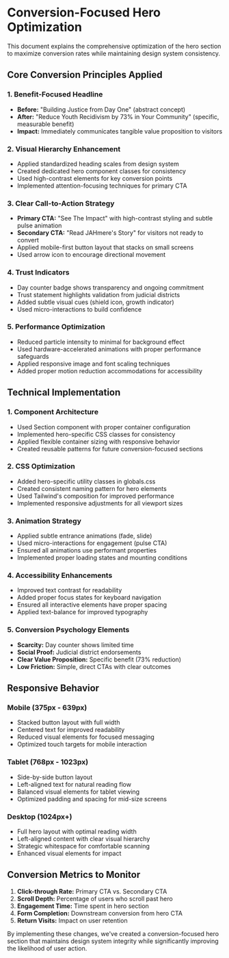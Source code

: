 # Conversion-Focused Hero Optimization

This document explains the comprehensive optimization of the hero section to maximize conversion rates while maintaining design system consistency.

## Core Conversion Principles Applied

### 1. Benefit-Focused Headline
- **Before:** "Building Justice from Day One" (abstract concept)
- **After:** "Reduce Youth Recidivism by 73% in Your Community" (specific, measurable benefit)
- **Impact:** Immediately communicates tangible value proposition to visitors

### 2. Visual Hierarchy Enhancement
- Applied standardized heading scales from design system
- Created dedicated hero component classes for consistency
- Used high-contrast elements for key conversion points
- Implemented attention-focusing techniques for primary CTA

### 3. Clear Call-to-Action Strategy
- **Primary CTA:** "See The Impact" with high-contrast styling and subtle pulse animation
- **Secondary CTA:** "Read JAHmere's Story" for visitors not ready to convert
- Applied mobile-first button layout that stacks on small screens
- Used arrow icon to encourage directional movement

### 4. Trust Indicators
- Day counter badge shows transparency and ongoing commitment
- Trust statement highlights validation from judicial districts
- Added subtle visual cues (shield icon, growth indicator) 
- Used micro-interactions to build confidence

### 5. Performance Optimization
- Reduced particle intensity to minimal for background effect
- Used hardware-accelerated animations with proper performance safeguards
- Applied responsive image and font scaling techniques
- Added proper motion reduction accommodations for accessibility

## Technical Implementation

### 1. Component Architecture
- Used Section component with proper container configuration
- Implemented hero-specific CSS classes for consistency
- Applied flexible container sizing with responsive behavior
- Created reusable patterns for future conversion-focused sections

### 2. CSS Optimization
- Added hero-specific utility classes in globals.css
- Created consistent naming pattern for hero elements
- Used Tailwind's composition for improved performance
- Implemented responsive adjustments for all viewport sizes

### 3. Animation Strategy
- Applied subtle entrance animations (fade, slide)
- Used micro-interactions for engagement (pulse CTA)
- Ensured all animations use performant properties
- Implemented proper loading states and mounting conditions

### 4. Accessibility Enhancements
- Improved text contrast for readability
- Added proper focus states for keyboard navigation
- Ensured all interactive elements have proper spacing
- Applied text-balance for improved typography

### 5. Conversion Psychology Elements
- **Scarcity:** Day counter shows limited time
- **Social Proof:** Judicial district endorsements
- **Clear Value Proposition:** Specific benefit (73% reduction)
- **Low Friction:** Simple, direct CTAs with clear outcomes

## Responsive Behavior

### Mobile (375px - 639px)
- Stacked button layout with full width
- Centered text for improved readability
- Reduced visual elements for focused messaging
- Optimized touch targets for mobile interaction

### Tablet (768px - 1023px)
- Side-by-side button layout
- Left-aligned text for natural reading flow
- Balanced visual elements for tablet viewing
- Optimized padding and spacing for mid-size screens

### Desktop (1024px+)
- Full hero layout with optimal reading width
- Left-aligned content with clear visual hierarchy
- Strategic whitespace for comfortable scanning
- Enhanced visual elements for impact

## Conversion Metrics to Monitor

1. **Click-through Rate:** Primary CTA vs. Secondary CTA
2. **Scroll Depth:** Percentage of users who scroll past hero
3. **Engagement Time:** Time spent in hero section
4. **Form Completion:** Downstream conversion from hero CTA
5. **Return Visits:** Impact on user retention

By implementing these changes, we've created a conversion-focused hero section that maintains design system integrity while significantly improving the likelihood of user action. 
